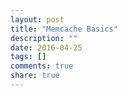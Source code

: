 ```yaml
---
layout: post
title: "Memcache Basics"
description: ""
date: 2016-04-25
tags: []
comments: true
share: true
---
```




